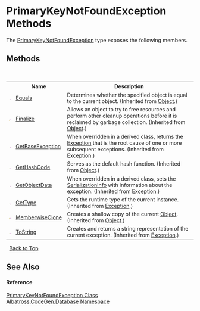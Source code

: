 # PrimaryKeyNotFoundException Methods
 

The <a href="edcb81ce-01b1-527b-e700-c4f4c5bb4207">PrimaryKeyNotFoundException</a> type exposes the following members.


## Methods
&nbsp;<table><tr><th></th><th>Name</th><th>Description</th></tr><tr><td>![Public method](media/pubmethod.gif "Public method")</td><td><a href="http://msdn2.microsoft.com/en-us/library/bsc2ak47" target="_blank">Equals</a></td><td>
Determines whether the specified object is equal to the current object.
 (Inherited from <a href="http://msdn2.microsoft.com/en-us/library/e5kfa45b" target="_blank">Object</a>.)</td></tr><tr><td>![Protected method](media/protmethod.gif "Protected method")</td><td><a href="http://msdn2.microsoft.com/en-us/library/4k87zsw7" target="_blank">Finalize</a></td><td>
Allows an object to try to free resources and perform other cleanup operations before it is reclaimed by garbage collection.
 (Inherited from <a href="http://msdn2.microsoft.com/en-us/library/e5kfa45b" target="_blank">Object</a>.)</td></tr><tr><td>![Public method](media/pubmethod.gif "Public method")</td><td><a href="http://msdn2.microsoft.com/en-us/library/49kcee3b" target="_blank">GetBaseException</a></td><td>
When overridden in a derived class, returns the <a href="http://msdn2.microsoft.com/en-us/library/c18k6c59" target="_blank">Exception</a> that is the root cause of one or more subsequent exceptions.
 (Inherited from <a href="http://msdn2.microsoft.com/en-us/library/c18k6c59" target="_blank">Exception</a>.)</td></tr><tr><td>![Public method](media/pubmethod.gif "Public method")</td><td><a href="http://msdn2.microsoft.com/en-us/library/zdee4b3y" target="_blank">GetHashCode</a></td><td>
Serves as the default hash function.
 (Inherited from <a href="http://msdn2.microsoft.com/en-us/library/e5kfa45b" target="_blank">Object</a>.)</td></tr><tr><td>![Public method](media/pubmethod.gif "Public method")</td><td><a href="http://msdn2.microsoft.com/en-us/library/fwb1489e" target="_blank">GetObjectData</a></td><td>
When overridden in a derived class, sets the <a href="http://msdn2.microsoft.com/en-us/library/a9b6042e" target="_blank">SerializationInfo</a> with information about the exception.
 (Inherited from <a href="http://msdn2.microsoft.com/en-us/library/c18k6c59" target="_blank">Exception</a>.)</td></tr><tr><td>![Public method](media/pubmethod.gif "Public method")</td><td><a href="http://msdn2.microsoft.com/en-us/library/44zb316t" target="_blank">GetType</a></td><td>
Gets the runtime type of the current instance.
 (Inherited from <a href="http://msdn2.microsoft.com/en-us/library/c18k6c59" target="_blank">Exception</a>.)</td></tr><tr><td>![Protected method](media/protmethod.gif "Protected method")</td><td><a href="http://msdn2.microsoft.com/en-us/library/57ctke0a" target="_blank">MemberwiseClone</a></td><td>
Creates a shallow copy of the current <a href="http://msdn2.microsoft.com/en-us/library/e5kfa45b" target="_blank">Object</a>.
 (Inherited from <a href="http://msdn2.microsoft.com/en-us/library/e5kfa45b" target="_blank">Object</a>.)</td></tr><tr><td>![Public method](media/pubmethod.gif "Public method")</td><td><a href="http://msdn2.microsoft.com/en-us/library/es4y6f7e" target="_blank">ToString</a></td><td>
Creates and returns a string representation of the current exception.
 (Inherited from <a href="http://msdn2.microsoft.com/en-us/library/c18k6c59" target="_blank">Exception</a>.)</td></tr></table>&nbsp;
<a href="#primarykeynotfoundexception-methods">Back to Top</a>

## See Also


#### Reference
<a href="edcb81ce-01b1-527b-e700-c4f4c5bb4207">PrimaryKeyNotFoundException Class</a><br /><a href="bdf46154-2f7c-d3c3-6413-8c6484d341a9">Albatross.CodeGen.Database Namespace</a><br />
